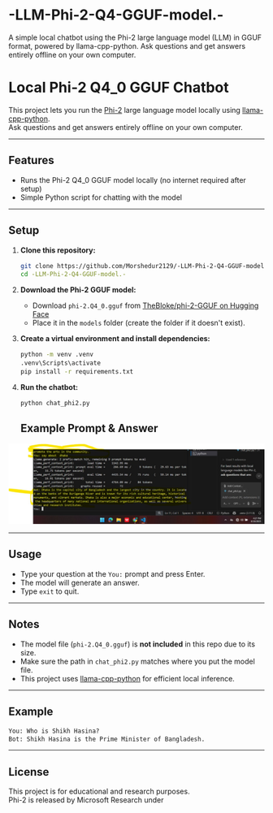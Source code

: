 # -LLM-Phi-2-Q4-GGUF-model.-
A simple local chatbot using the Phi-2 large language model (LLM) in GGUF format, powered by llama-cpp-python. Ask questions and get answers entirely offline on your own computer.


# Local Phi-2 Q4_0 GGUF Chatbot

This project lets you run the [Phi-2](https://huggingface.co/microsoft/phi-2) large language model locally using [llama-cpp-python](https://github.com/abetlen/llama-cpp-python).  
Ask questions and get answers entirely offline on your own computer.

---

## Features

- Runs the Phi-2 Q4_0 GGUF model locally (no internet required after setup)
- Simple Python script for chatting with the model

---

## Setup

1. **Clone this repository:**
    ```sh
    git clone https://github.com/Morshedur2129/-LLM-Phi-2-Q4-GGUF-model.-.git
    cd -LLM-Phi-2-Q4-GGUF-model.-
    ```

2. **Download the Phi-2 GGUF model:**
    - Download `phi-2.Q4_0.gguf` from [TheBloke/phi-2-GGUF on Hugging Face](https://huggingface.co/TheBloke/phi-2-GGUF)
    - Place it in the `models` folder (create the folder if it doesn't exist).

3. **Create a virtual environment and install dependencies:**
    ```sh
    python -m venv .venv
    .venv\Scripts\activate
    pip install -r requirements.txt
    ```

4. **Run the chatbot:**
    ```sh
    python chat_phi2.py
    ```

    ## Example Prompt & Answer

![Prompt and Answer](https://github.com/Morshedur2129/-LLM-Phi-2-Q4-GGUF-model.-/blob/main/prompt%20and%20answer%20.jpg?raw=true)

---

## Usage

- Type your question at the `You:` prompt and press Enter.
- The model will generate an answer.
- Type `exit` to quit.

---

## Notes

- The model file (`phi-2.Q4_0.gguf`) is **not included** in this repo due to its size.  
- Make sure the path in `chat_phi2.py` matches where you put the model file.
- This project uses [llama-cpp-python](https://github.com/abetlen/llama-cpp-python) for efficient local inference.

---

## Example

```
You: Who is Shikh Hasina?
Bot: Shikh Hasina is the Prime Minister of Bangladesh.
```

---

## License

This project is for educational and research purposes.  
Phi-2 is released by Microsoft Research under
